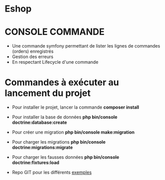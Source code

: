 # Eshop

# CONSOLE COMMANDE

- Une commande symfony permettant de lister les lignes de commandes (orders) enregistrés
- Gestion des erreurs
- En respectant  Lifecycle d'une commande
   
# Commandes à exécuter au lancement du projet
- Pour installer le projet, lancer la commande **composer install**
- Pour installer la base de données **php bin/console doctrine:database:create**
- Pour créer une migration **php bin/console make:migration**
- Pour charger les migrations **php bin/console doctrine:migrations:migrate**
- Pour charger les fausses données **php bin/console doctrine:fixtures:load**
- Repo GIT pour les différents [exemples][git-repo]

   [git-repo]: <https://github.com/mohammedbentiress/Eshop>
